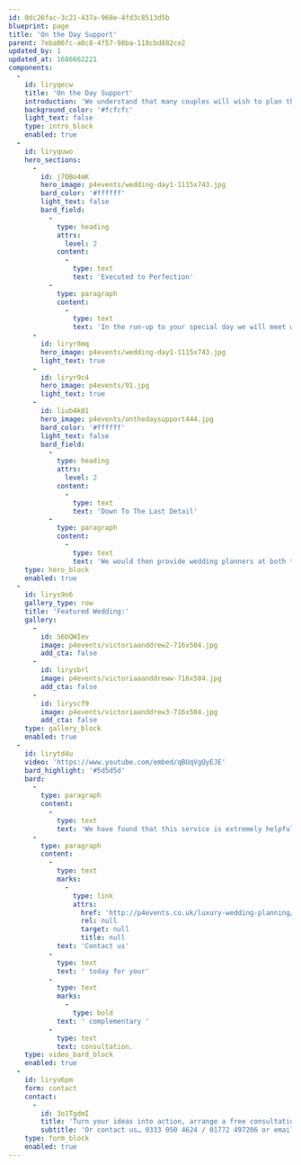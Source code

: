```yaml
---
id: 0dc26fac-3c21-437a-968e-4fd3c8513d5b
blueprint: page
title: 'On the Day Support'
parent: 7eba06fc-a0c8-4f57-98ba-118cbd882ce2
updated_by: 1
updated_at: 1686662221
components:
  -
    id: liryqecw
    title: 'On the Day Support'
    introduction: 'We understand that many couples will wish to plan their wedding their own way, without the input of a wedding planner, but why not let someone else assist you in ensuring those plans are executed to perfection on the day? Giving you complete peace of mind, and allowing you to truly enjoy your special day without any hitches.'
    background_color: '#fcfcfc'
    light_text: false
    type: intro_block
    enabled: true
  -
    id: liryquwo
    hero_sections:
      -
        id: j7QBo4mK
        hero_image: p4events/wedding-day1-1115x743.jpg
        bard_color: '#ffffff'
        light_text: false
        bard_field:
          -
            type: heading
            attrs:
              level: 2
            content:
              -
                type: text
                text: 'Executed to Perfection'
          -
            type: paragraph
            content:
              -
                type: text
                text: 'In the run-up to your special day we will meet with you as often as you require, discussing all of the finer details, so that we understand exactly how you would like your day to run.'
      -
        id: liryr8mq
        hero_image: p4events/wedding-day1-1115x743.jpg
        light_text: true
      -
        id: liryr9c4
        hero_image: p4events/91.jpg
        light_text: true
      -
        id: liub4k01
        hero_image: p4events/onthedaysupport444.jpg
        bard_color: '#ffffff'
        light_text: false
        bard_field:
          -
            type: heading
            attrs:
              level: 2
            content:
              -
                type: text
                text: 'Down To The Last Detail'
          -
            type: paragraph
            content:
              -
                type: text
                text: 'We would then provide wedding planners at both the church (or ceremony venue, where applicable) and your chosen wedding venue. We will also oversee all of your suppliers, ensuring that every last detail is correct and your special day goes exactly to plan.'
    type: hero_block
    enabled: true
  -
    id: lirys9o6
    gallery_type: row
    title: 'Featured Wedding:'
    gallery:
      -
        id: S6bQWIev
        image: p4events/victoriaanddrew2-716x504.jpg
        add_cta: false
      -
        id: lirysbrl
        image: p4events/victoriaaanddreww-716x504.jpg
        add_cta: false
      -
        id: liryscf9
        image: p4events/victoriaanddrew3-716x504.jpg
        add_cta: false
    type: gallery_block
    enabled: true
  -
    id: lirytd4u
    video: 'https://www.youtube.com/embed/qBUqVgQyEJE'
    bard_highlight: '#5d5d5d'
    bard:
      -
        type: paragraph
        content:
          -
            type: text
            text: 'We have found that this service is extremely helpful for those couples who may live a distance from their wedding location. Perhaps you have a busy work schedule, hectic family life, or simply want to remove any planning stress. Whatever your reasons, we can suggest tried and trusted local suppliers and accommodation.'
      -
        type: paragraph
        content:
          -
            type: text
            marks:
              -
                type: link
                attrs:
                  href: 'http://p4events.co.uk/luxury-wedding-planning/wedding-enquiry/'
                  rel: null
                  target: null
                  title: null
            text: 'Contact us'
          -
            type: text
            text: ' today for your'
          -
            type: text
            marks:
              -
                type: bold
            text: ' complementary '
          -
            type: text
            text: consultation.
    type: video_bard_block
    enabled: true
  -
    id: liryu6pm
    form: contact
    contact:
      -
        id: 3o1TgdmI
        title: 'Turn your ideas into action, arrange a free consultation'
        subtitle: 'Or contact us… 0333 050 4624 / 01772 497206 or email us: info@p4events.co.uk'
    type: form_block
    enabled: true
---
```

